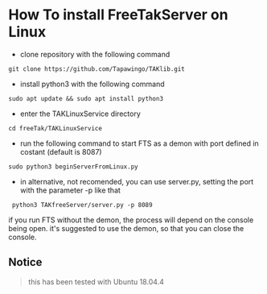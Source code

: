 # How To install FreeTakServer on Linux #
* clone repository with the following command 
```
git clone https://github.com/Tapawingo/TAKlib.git
```

* install python3 with the following command 

```
sudo apt update && sudo apt install python3
```

* enter the TAKLinuxService directory
```
cd freeTak/TAKLinuxService
```
* run the following command to start FTS as a demon with port defined in costant  (default is 8087)
```
sudo python3 beginServerFromLinux.py
```
*  in alternative, not recomended, you can use server.py, setting the port with the parameter -p like that
```
 python3 TAKfreeServer/server.py -p 8089
 ```
 if you run FTS without the demon, the process will depend on the console being open.  it's suggested to use the demon, so that you can close the console.

## Notice ##
> this has been tested with Ubuntu 18.04.4

